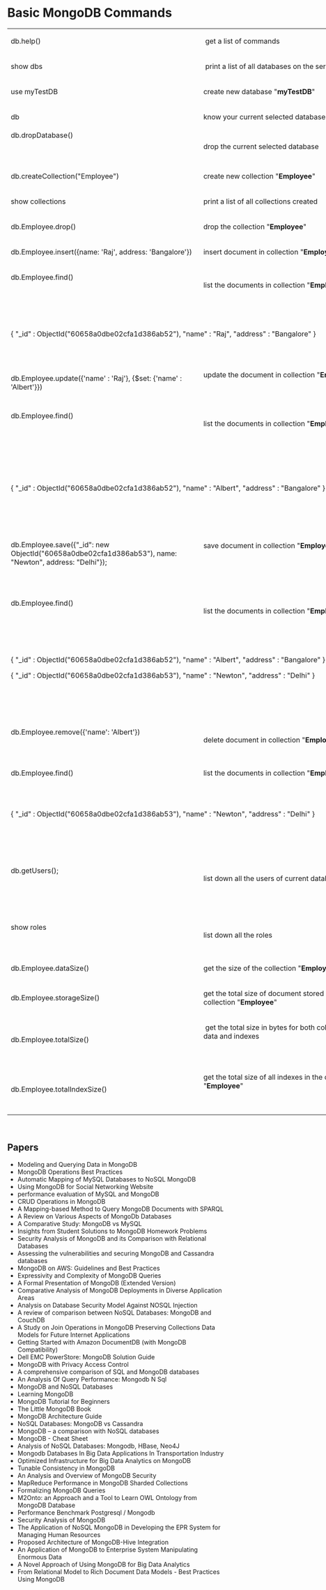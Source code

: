# Basic MongoDB Commands

<table style="width: 816px;">
<tbody>
<tr>
<td style="width: 461px;">
<p>db.help()</p>
</td>
<td style="width: 456px;" colspan="2">
<p>&nbsp;get a list of commands</p>
</td>
</tr>
<tr>
<td style="width: 461px;">
<p>show dbs</p>
</td>
<td style="width: 456px;" colspan="2">
<p>&nbsp;print a list of all databases on the server</p>
</td>
</tr>
<tr>
<td style="width: 461px;">
<p>use myTestDB</p>
</td>
<td style="width: 456px;" colspan="2">
<p>create new database "<strong>myTestDB</strong>"</p>
</td>
</tr>
<tr>
<td style="width: 461px;">
<p>db</p>
</td>
<td style="width: 456px;" colspan="2">
<p>know your current selected database</p>
</td>
</tr>
<tr>
<td style="width: 461px;">db.dropDatabase()
<p>&nbsp;</p>
</td>
<td style="width: 456px;" colspan="2">
<p>drop the current selected database</p>
</td>
</tr>
<tr>
<td style="width: 461px;">
<p>db.createCollection("Employee")</p>
</td>
<td style="width: 456px;" colspan="2">
<p>create new collection "<strong>Employee</strong>"</p>
</td>
</tr>
<tr>
<td style="width: 461px;">
<p>show collections</p>
</td>
<td style="width: 456px;" colspan="2">
<p>print a list of all collections created</p>
</td>
</tr>
<tr>
<td style="width: 461px;">
<p>db.Employee.drop()</p>
</td>
<td style="width: 456px;" colspan="2">
<p>drop the collection "<strong>Employee</strong>"</p>
</td>
</tr>
<tr>
<td style="width: 461px;">
<p>db.Employee.insert({name: 'Raj', address: 'Bangalore'})</p>
</td>
<td style="width: 456px;" colspan="2">
<p>insert document in collection "<strong>Employee</strong>"</p>
</td>
</tr>
<tr>
<td style="width: 461px;">
<p>db.Employee.find()</p>
<p>&nbsp;</p>
</td>
<td style="width: 456px;" colspan="2">
<p>list the documents in collection "<strong>Employee</strong>"</p>
</td>
</tr>
<tr>
<td style="width: 917px;" colspan="3">
<p>&nbsp;</p>
<p>{ "_id" : ObjectId("60658a0dbe02cfa1d386ab52"), "name" : "Raj", "address" : "Bangalore" }</p>
<p>&nbsp;</p>
</td>
</tr>
<tr>
<td style="width: 461px;">
<p>db.Employee.update({'name' : 'Raj'}, {$set: {'name' : 'Albert'}})</p>
</td>
<td style="width: 456px;" colspan="2">
<p>update the document in collection "<strong>Employee</strong>"</p>
<p>&nbsp;</p>
</td>
</tr>
<tr>
<td style="width: 461px;">
<p>db.Employee.find()</p>
<p>&nbsp;</p>
</td>
<td style="width: 456px;" colspan="2">
<p>list the documents in collection "<strong>Employee</strong>"</p>
</td>
</tr>
<tr>
<td style="width: 917px;" colspan="3">
<p>&nbsp;</p>
<p>&nbsp;</p>
<p>{ "_id" : ObjectId("60658a0dbe02cfa1d386ab52"), "name" : "Albert", "address" : "Bangalore" }</p>
<p>&nbsp;</p>
</td>
</tr>
<tr>
<td style="width: 461px;">
<p>&nbsp;</p>
<p>db.Employee.save({"_id": new ObjectId("60658a0dbe02cfa1d386ab53"), name: "Newton", address: "Delhi"});</p>
<p>&nbsp;</p>
</td>
<td style="width: 456px;" colspan="2">
<p>save document in collection "<strong>Employee</strong>"</p>
<p>&nbsp;</p>
</td>
</tr>
<tr>
<td style="width: 461px;">
<p>db.Employee.find()</p>
<p>&nbsp;</p>
</td>
<td style="width: 456px;" colspan="2">
<p>list the documents in collection "<strong>Employee</strong>"</p>
</td>
</tr>
<tr>
<td style="width: 917px;" colspan="3">
<p>&nbsp;</p>
<p>{ "_id" : ObjectId("60658a0dbe02cfa1d386ab52"), "name" : "Albert", "address" : "Bangalore" }</p>
<p>{ "_id" : ObjectId("60658a0dbe02cfa1d386ab53"), "name" : "Newton", "address" : "Delhi" }</p>
<p>&nbsp;</p>
<p>&nbsp;</p>
</td>
</tr>
<tr>
<td style="width: 461px;">
<p>db.Employee.remove({'name': 'Albert'})</p>
<p>&nbsp;</p>
</td>
<td style="width: 456px;" colspan="2">
<p>delete document in collection "<strong>Employee</strong>"</p>
</td>
</tr>
<tr>
<td style="width: 461px;">
<p>db.Employee.find()</p>
<p>&nbsp;</p>
</td>
<td style="width: 456px;" colspan="2">
<p>list the documents in collection "<strong>Employee</strong>"</p>
<p>&nbsp;</p>
</td>
</tr>
<tr>
<td style="width: 917px;" colspan="3">
<p>{ "_id" : ObjectId("60658a0dbe02cfa1d386ab53"), "name" : "Newton", "address" : "Delhi" }</p>
<p>&nbsp;</p>
<p>&nbsp;</p>
</td>
</tr>
<tr>
<td style="width: 464px;" colspan="2">
<p>db.getUsers();</p>
<p>&nbsp;</p>
<p>&nbsp;</p>
</td>
<td style="width: 453px;">
<p>list down all the users of current database</p>
<p>&nbsp;</p>
</td>
</tr>
<tr>
<td style="width: 464px;" colspan="2">
<p>show roles</p>
<p>&nbsp;</p>
</td>
<td style="width: 453px;">
<p>list down all the roles</p>
</td>
</tr>
<tr>
<td style="width: 464px;" colspan="2">
<p>db.Employee.dataSize()</p>
</td>
<td style="width: 453px;">
<p>get the size of the collection "<strong>Employee</strong>"</p>
</td>
</tr>
<tr>
<td style="width: 464px;" colspan="2">
<p>db.Employee.storageSize()</p>
</td>
<td style="width: 453px;">
<p>get the total size of document stored in the collection "<strong>Employee</strong>"</p>
</td>
</tr>
<tr>
<td style="width: 464px;" colspan="2">
<p>db.Employee.totalSize()</p>
</td>
<td style="width: 453px;">
<p>&nbsp;get the total size in bytes for both collection data and indexes</p>
<p>&nbsp;</p>
</td>
</tr>
<tr>
<td style="width: 464px;" colspan="2">
<p>db.Employee.totalIndexSize()</p>
</td>
<td style="width: 453px;">
<p>get the total size of all indexes in the collection "<strong>Employee</strong>"</p>
<p>&nbsp;</p>
</td>
</tr>
</tbody>
</table>
</br>
<h2> Papers </h2>

<ul>

                             

 <li><a target="_blank" href="https://github.com/manjunath5496/Basic-MongoDB-Commands/blob/master/m(1).pdf" style="text-decoration:none;">Modeling and Querying Data in MongoDB</a></li>

 <li><a target="_blank" href="https://github.com/manjunath5496/Basic-MongoDB-Commands/blob/master/m(2).pdf" style="text-decoration:none;">MongoDB Operations Best Practices</a></li>

<li><a target="_blank" href="https://github.com/manjunath5496/Basic-MongoDB-Commands/blob/master/m(3).pdf" style="text-decoration:none;">Automatic Mapping of MySQL Databases to NoSQL MongoDB</a></li>
 <li><a target="_blank" href="https://github.com/manjunath5496/Basic-MongoDB-Commands/blob/master/m(4).pdf" style="text-decoration:none;">Using MongoDB for Social Networking Website</a></li>                              
<li><a target="_blank" href="https://github.com/manjunath5496/Basic-MongoDB-Commands/blob/master/m(5).pdf" style="text-decoration:none;">performance evaluation of MySQL and MongoDB</a></li>
<li><a target="_blank" href="https://github.com/manjunath5496/Basic-MongoDB-Commands/blob/master/m(6).pdf" style="text-decoration:none;">CRUD Operations in MongoDB</a></li>
 <li><a target="_blank" href="https://github.com/manjunath5496/Basic-MongoDB-Commands/blob/master/m(7).pdf" style="text-decoration:none;">A Mapping-based Method to Query MongoDB Documents with SPARQL</a></li>

 <li><a target="_blank" href="https://github.com/manjunath5496/Basic-MongoDB-Commands/blob/master/m(8).pdf" style="text-decoration:none;"> A Review on Various Aspects of MongoDb Databases </a></li>
   <li><a target="_blank" href="https://github.com/manjunath5496/Basic-MongoDB-Commands/blob/master/m(9).pdf" style="text-decoration:none;">A Comparative Study: MongoDB vs
MySQL</a></li>
  
   
 <li><a target="_blank" href="https://github.com/manjunath5496/Basic-MongoDB-Commands/blob/master/m(10).pdf" style="text-decoration:none;">Insights from Student Solutions to MongoDB Homework Problems</a></li>                              
<li><a target="_blank" href="https://github.com/manjunath5496/Basic-MongoDB-Commands/blob/master/m(11).pdf" style="text-decoration:none;">Security Analysis of MongoDB and its Comparison with Relational Databases</a></li>
<li><a target="_blank" href="https://github.com/manjunath5496/Basic-MongoDB-Commands/blob/master/m(12).pdf" style="text-decoration:none;">Assessing the vulnerabilities and securing MongoDB and Cassandra databases</a></li>
<li><a target="_blank" href="https://github.com/manjunath5496/Basic-MongoDB-Commands/blob/master/m(13).pdf" style="text-decoration:none;">MongoDB on AWS: 
Guidelines and Best Practices</a></li>

<li><a target="_blank" href="https://github.com/manjunath5496/Basic-MongoDB-Commands/blob/master/m(14).pdf" style="text-decoration:none;">Expressivity and Complexity of MongoDB Queries</a></li>
                              
<li><a target="_blank" href="https://github.com/manjunath5496/Basic-MongoDB-Commands/blob/master/m(15).pdf" style="text-decoration:none;">A Formal Presentation of MongoDB (Extended Version)</a></li>

<li><a target="_blank" href="https://github.com/manjunath5496/Basic-MongoDB-Commands/blob/master/m(16).pdf" style="text-decoration:none;">Comparative Analysis of MongoDB Deployments in Diverse Application Areas</a></li>

  <li><a target="_blank" href="https://github.com/manjunath5496/Basic-MongoDB-Commands/blob/master/m(17).pdf" style="text-decoration:none;">Analysis on Database Security Model Against NOSQL Injection</a></li>   
  
<li><a target="_blank" href="https://github.com/manjunath5496/Basic-MongoDB-Commands/blob/master/m(18).pdf" style="text-decoration:none;">A review of comparison between NoSQL Databases: MongoDB and CouchDB</a></li> 

  
<li><a target="_blank" href="https://github.com/manjunath5496/Basic-MongoDB-Commands/blob/master/m(19).pdf" style="text-decoration:none;">A Study on Join Operations in MongoDB Preserving Collections Data Models for Future Internet Applications</a></li> 

<li><a target="_blank" href="https://github.com/manjunath5496/Basic-MongoDB-Commands/blob/master/m(20).pdf" style="text-decoration:none;">Getting Started with Amazon DocumentDB (with MongoDB Compatibility)</a></li>

<li><a target="_blank" href="https://github.com/manjunath5496/Basic-MongoDB-Commands/blob/master/m(21).pdf" style="text-decoration:none;">Dell EMC PowerStore: MongoDB Solution
Guide</a></li>
<li><a target="_blank" href="https://github.com/manjunath5496/Basic-MongoDB-Commands/blob/master/m(22).pdf" style="text-decoration:none;">MongoDB with Privacy Access Control</a></li> 
 <li><a target="_blank" href="https://github.com/manjunath5496/Basic-MongoDB-Commands/blob/master/m(23).pdf" style="text-decoration:none;">A comprehensive comparison of SQL and MongoDB databases</a></li> 
 

   <li><a target="_blank" href="https://github.com/manjunath5496/Basic-MongoDB-Commands/blob/master/m(24).pdf" style="text-decoration:none;">An Analysis Of Query Performance: Mongodb N Sql</a></li>
 
   <li><a target="_blank" href="https://github.com/manjunath5496/Basic-MongoDB-Commands/blob/master/m(25).pdf" style="text-decoration:none;">MongoDB and NoSQL Databases</a></li>                              
 <li><a target="_blank" href="https://github.com/manjunath5496/Basic-MongoDB-Commands/blob/master/m(26).pdf" style="text-decoration:none;">Learning MongoDB</a></li>
 <li><a target="_blank" href="https://github.com/manjunath5496/Basic-MongoDB-Commands/blob/master/m(27).pdf" style="text-decoration:none;">MongoDB Tutorial for Beginners</a></li>
   
 
   <li><a target="_blank" href="https://github.com/manjunath5496/Basic-MongoDB-Commands/blob/master/m(28).pdf" style="text-decoration:none;">The Little MongoDB Book</a></li>
 
   <li><a target="_blank" href="https://github.com/manjunath5496/Basic-MongoDB-Commands/blob/master/m(29).pdf" style="text-decoration:none;">MongoDB Architecture Guide</a></li>                              

  <li><a target="_blank" href="https://github.com/manjunath5496/Basic-MongoDB-Commands/blob/master/m(30).pdf" style="text-decoration:none;">NoSQL Databases: MongoDB vs Cassandra</a></li>
 
   <li><a target="_blank" href="https://github.com/manjunath5496/Basic-MongoDB-Commands/blob/master/m(31).pdf" style="text-decoration:none;">MongoDB – a comparison with NoSQL databases</a></li> 
    <li><a target="_blank" href="https://github.com/manjunath5496/Basic-MongoDB-Commands/blob/master/m(32).pdf" style="text-decoration:none;">MongoDB - Cheat Sheet</a></li> 

   <li><a target="_blank" href="https://github.com/manjunath5496/Basic-MongoDB-Commands/blob/master/m(33).pdf" style="text-decoration:none;">Analysis
of NoSQL Databases: Mongodb, HBase, Neo4J</a></li>                              

  <li><a target="_blank" href="https://github.com/manjunath5496/Basic-MongoDB-Commands/blob/master/m(34).pdf" style="text-decoration:none;">Mongodb Databases In Big Data
Applications In Transportation Industry</a></li> 
 
  <li><a target="_blank" href="https://github.com/manjunath5496/Basic-MongoDB-Commands/blob/master/m(35).pdf" style="text-decoration:none;">Optimized Infrastructure for Big Data Analytics on MongoDB</a></li> 

  <li><a target="_blank" href="https://github.com/manjunath5496/Basic-MongoDB-Commands/blob/master/m(36).pdf" style="text-decoration:none;">Tunable Consistency in MongoDB</a></li> 
 
<li><a target="_blank" href="https://github.com/manjunath5496/Basic-MongoDB-Commands/blob/master/m(37).pdf" style="text-decoration:none;">An Analysis and Overview of MongoDB Security</a></li>
 <li><a target="_blank" href="https://github.com/manjunath5496/Basic-MongoDB-Commands/blob/master/m(38).pdf" style="text-decoration:none;">MapReduce Performance in MongoDB Sharded Collections</a></li>
<li><a target="_blank" href="https://github.com/manjunath5496/Basic-MongoDB-Commands/blob/master/m(39).pdf" style="text-decoration:none;">Formalizing MongoDB Queries</a></li>
 <li><a target="_blank" href="https://github.com/manjunath5496/Basic-MongoDB-Commands/blob/master/m(40).pdf" style="text-decoration:none;">M2Onto: an Approach and a Tool to Learn OWL Ontology from MongoDB Database</a></li>                              
<li><a target="_blank" href="https://github.com/manjunath5496/Basic-MongoDB-Commands/blob/master/m(41).pdf" style="text-decoration:none;">Performance Benchmark
Postgresql / Mongodb</a></li>
<li><a target="_blank" href="https://github.com/manjunath5496/Basic-MongoDB-Commands/blob/master/m(42).pdf" style="text-decoration:none;">Security Analysis of MongoDB</a></li>
 
  <li><a target="_blank" href="https://github.com/manjunath5496/Basic-MongoDB-Commands/blob/master/m(43).pdf" style="text-decoration:none;">The Application of
NoSQL MongoDB in Developing the EPR System for Managing Human Resources</a></li>
 <li><a target="_blank" href="https://github.com/manjunath5496/Basic-MongoDB-Commands/blob/master/m(44).pdf" style="text-decoration:none;">Proposed Architecture of MongoDB-Hive Integration</a></li>
   <li><a target="_blank" href="https://github.com/manjunath5496/Basic-MongoDB-Commands/blob/master/m(45).pdf" style="text-decoration:none;">An Application of MongoDB to Enterprise System Manipulating Enormous Data</a></li>  
   
<li><a target="_blank" href="https://github.com/manjunath5496/Basic-MongoDB-Commands/blob/master/m(46).pdf" style="text-decoration:none;">A Novel Approach of Using MongoDB for Big Data Analytics</a></li> 
                             
<li><a target="_blank" href="https://github.com/manjunath5496/Basic-MongoDB-Commands/blob/master/m(47).pdf" style="text-decoration:none;">From Relational Model to Rich Document Data Models - Best Practices Using MongoDB</a></li>
</ul>








